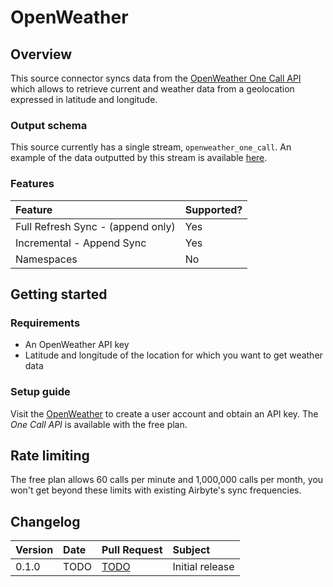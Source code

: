 # OpenWeather

## Overview

This source connector syncs data from the [OpenWeather One Call API](https://openweathermap.org/api/one-call-api) which allows to retrieve current and weather data from a geolocation expressed in latitude and longitude.

### Output schema

This source currently has a single stream, `openweather_one_call`. An example of the data outputted by this stream is available [here](https://openweathermap.org/api/one-call-api#example).

### Features

| Feature | Supported? |
| :--- | :--- |
| Full Refresh Sync - (append only) | Yes |
| Incremental - Append Sync | Yes |
| Namespaces | No |

## Getting started

### Requirements

* An OpenWeather API key
* Latitude and longitude of the location for which you want to get weather data

### Setup guide

Visit the [OpenWeather](https://openweathermap.org) to create a user account and obtain an API key. The *One Call API* is available with the free plan.

## Rate limiting
The free plan allows 60 calls per minute and 1,000,000 calls per month, you won't get beyond these limits with existing Airbyte's sync frequencies.

## Changelog

| Version | Date | Pull Request | Subject |
| :--- | :--- | :--- | :--- |
| 0.1.0 | TODO | [TODO](TODO) | Initial release |

